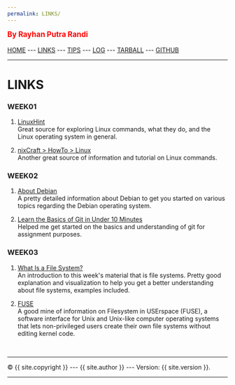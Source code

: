 ```yaml
---
permalink: LINKS/
---
```

<span style="color:red; font-weight:bold; font-size:larger;">By Rayhan Putra Randi</span>
<br><br>
[HOME](https://rayhanrandi.github.io/os222) ---
[LINKS](https://rayhanrandi.github.io/os222/LINKS/) ---
[TIPS](https://rayhanrandi.github.io/os222/TIPS/) ---
[LOG](https://rayhanrandi.github.io/os222/TXT/mylog.txt) ---
[TARBALL](https://os.vlsm.org/Log/rayhanrandi.tar.bz2.txt) ---
[GITHUB](https://github.com/rayhanrandi)
<br>
<hr>

# LINKS

### WEEK01

1. [LinuxHint](https://linuxhint.com/)<br>
Great source for exploring Linux commands, what they do, and the Linux operating system in general.

2. [nixCraft > HowTo > Linux](https://www.cyberciti.biz/faq/category/linux/)<br>
Another great source of information and tutorial on Linux commands. 

### WEEK02

1. [About Debian](https://www.debian.org/intro/about)<br>
A pretty detailed information about Debian to get you started on various topics regarding the Debian operating system.

2. [Learn the Basics of Git in Under 10 Minutes](https://www.freecodecamp.org/news/learn-the-basics-of-git-in-under-10-minutes-da548267cc91/)<br>
Helped me get started on the basics and understanding of git for assignment purposes.

### WEEK03

1. [What Is a File System?](https://www.freecodecamp.org/news/file-systems-architecture-explained/)<br>
An introduction to this week's material that is file systems. Pretty good explanation and visualization to help you get a better understanding about file systems, examples included.

2. [FUSE](https://www.kernel.org/doc/html/latest/filesystems/fuse.html)<br>
A good mine of information on Filesystem in USErspace (FUSE), a software interface for Unix and Unix-like computer operating systems that lets non-privileged users create their own file systems without editing kernel code.


<br>
<hr>
&copy; {{ site.copyright }} --- {{ site.author }} --- Version: {{ site.version }}.
<hr>
<br>
